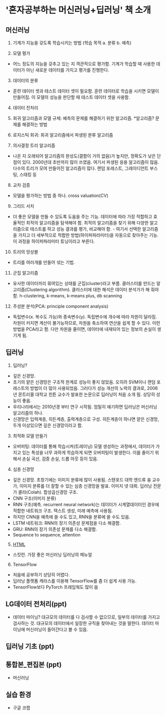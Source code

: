 # '혼자공부하는 머신러닝+딥러닝' 책 소개

## 머신러닝

1. 기계가 지능을 갖도록 학습시키는 방법 (학습 목적 a. 분류 b. 예측)

2. 모델 평가
- 어느 정도의 지능을 갖추고 있는 지 객관적으로 평가함. 기계가 학습할 때 사용한 데이터가 아닌 새로운 데이터를 가지고 평가를 진행한다.

3. 데이터의 분류
- 훈련 데이터 셋과 테스트 데이터 셋이 필요함. 훈련 데이터로 학습을 시키면 모델이 만들어짐. 이 모델의 성능을 판단할 때 테스트 데이터 셋을 사용함.

4. 데이터 전처리

5. 회귀 알고리즘과 모델 규제: 예측의 문제를 해결하기 위한 알고리즘. *알고리즘? 문제를 해결하는 방법

6. 로지스틱 회귀: 회귀 알고리즘에서 파생된 분류 알고리즘

7. 의사결정 트리 알고리즘
- 나온 지 오래되어 알고리즘의 완성도(결함이 거의 없음)가 높지만, 정확도가 낮은 단점이 있다. 2000년대 초반까지 많이 쓰였음. 여기서 파생된 응용 알고리즘이 많음. 다수의 트리가 모여 만들어진 알고리즘이  많다. 랜덤 포레스트, 그레이디언트 부스팅, 스태킹 등

8. 교차 검증
- 모델을 평가하는 방법 중 하나. cross valuation(CV)

9. 그리드 서치
- 더 좋은 모델을 만들 수 있도록 도움을 주는 기능. 데이터에 따라 가장 적합하고 효율적인 최적의 알고리즘을 탐색해야 함. 최적의 알고리즘을 찾기 위해 다양한 알고리즘으로 테스트를 하고 성능 결과를 평가, 비교해야 함. - 여기서 선택한 알고리즘을 가지고 더 세부적으로 적합한 방법(하이퍼파라미터)을 자동으로 찾아주는 기능. 이 과정을 하이퍼파라미터 튜닝이라고 부른다.

10. 트리의 앙상블
- 트리를 여러개를 만들어 섞는 기법.

11. 군집 알고리즘
- 유사한 데이터끼리 묶여있는 상태를 군집(cluster)라고 부름. 클러스터를 만드는 알고리즘(Clustering algorithm). 클러스터에 대한 해석은 데이터 분석가가 해 줘야 함. h-clustering, k-means, k-means plus, db scanning

12. 주성분 분석(PCA: principle component analysis)
- 독립변수(x. 복수도 가능)와 종속변수(y). 독립변수에 개수에 따라 차원이 달라짐. 차원이 커지면 계산이 불가능하므로, 차원을 축소하여 연산을 쉽게 할 수 있다. 이런 방법을 PCA라고 함. 다만 차원을 줄이면, 데이터에 내재되어 있는 정보의 손실이 생기게 됨.

## 딥러닝

1. 딥러닝? 
- 깊은 신경망. 
- 초기의 얕은 신경망은 구조적 한계로 성능이 좋지 않았음. 오히려 SVM이나 랜덤 포레스트의 방법이 더 많이 사용되었음. 그러다가 성능 개선의 노력의 결과로, 2006년 몬트리올 대학교 힌튼 교수가 발표한 논문으로 딥러닝이 처음 소개 됨. 상당히 성능이 좋음. 
- 우리나라에서는 2010년경 부터 연구 시작됨. 엄밀히 얘기하면 딥러닝은 머신러닝 알고리즘의 하나.
- 신경망은 입력계층, 히든계층, 출력계층으로 구성. 히든계층이 하나면 얕은 신경망, 두개  이상있으면 깊은 신경망이라고 함.

3. 최적화 모델 만들기
- 오버피팅: 데이터를 통해 학습시켜(트레이닝) 모델 생성하는 과정에서, 데이터가 가지고 있는 특성을 너무 과하게 학습하게 되면 오버피팅이 발생한다. 이를 줄이기 위해서 손실 곡선, 검증 손실, 드롭 아웃 등이 있음. 

4. 심층 신경망
- 깊은 신경망. 초창기에는 이미지 분류에 많이 사용됨. 스탠포드 대학 엔드류 융 교수가, 이미지 분류를 더 잘할 수 있는 심층 신경망을 발표. 이미지 넷 대회. 딥러닝 전문가 콜라(Colah). 합성곱신경망 구조. 
- CNN 구조(이미지 분류)
- RNN 구조(예측. recurrent neural network)는 데이터가 시계열데이터인 경우에 적합한 네트워크 구조. 텍스트 생성, 미래 예측에 사용됨.
- 하지만 CNN을 예측에 쓸 수도 있고, RNN을 분류에 쓸 수도 있음.
- LSTM 네트워크: RNN의 장기 의존성 문제점을 다소 해결함. 
- GRU: RNN의 장기 의존성 문제를 다소 해결함.
- Sequence to sequence, attention

5. [HTML](https://scikit-learn.org/)
- 스킷런. 가장 좋은 머신러닝 딥러닝의 메뉴얼

6. TensorFlow
- 처음에 공부하기 상당히 어렵다.
- 딥러닝 플랫폼 캐라스를 이용해 TensorFlow를 좀 더 쉽게 사용 가능.
- TensorFlow보다 PyTorch 프레임웍도 많이 씀

## LG데이터 전처리(ppt)
- 데이터 마이닝? 대규모의 데이터를 다 검사할 수 없으므로, 일부의 데이터를 가지고 검사하는 것. 대규모의 데이터에서 일장한 규칙을 찾아내는 것을 말한다. 데이터 마이닝에 머신러닝이 들어간다고 볼 수 있음.

## 딥러닝 기초 (ppt)

## 통합본_편집본 (ppt)
- 머신러닝

## 실습 환경
- 구글 코랩
